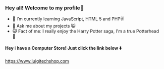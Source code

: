### Hey all! Welcome to my profile👋

- 📖 I’m currently learning JavaScript, HTML 5 and PHP✌️
- 💬 Ask me about my projects 😺
- 😺 Fact of me: I really enjoy the Harry Potter saga, I'm a true Potterhead 🦉
#### Hey i have a Computer Store! Just click the link below ⬇️
https://www.luigitechshop.com

